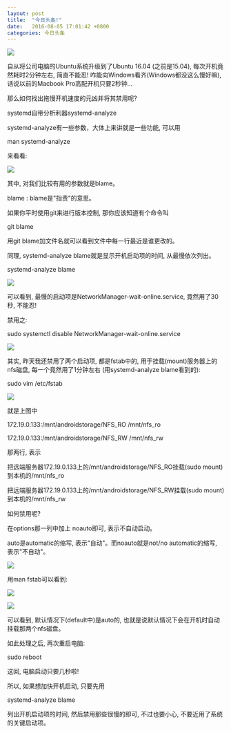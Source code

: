 ```yaml
---
layout: post
title:  "今日头条!"
date:   2016-08-05 17:01:42 +0800
categories: 今日头条
---
```

![](http://p1.pstatp.com/large/ac800073da9b5550968)

自从将公司电脑的Ubuntu系统升级到了Ubuntu 16.04 (之前是15.04), 每次开机竟然耗时2分钟左右, 简直不能忍! 咋能向Windows看齐(Windows都没这么慢好嘛), 话说以前的Macbook Pro高配开机只要2秒钟...

那么如何找出拖慢开机速度的元凶并将其禁用呢?

systemd自带分析利器systemd-analyze

systemd-analyze有一些参数，大体上来讲就是一些功能, 可以用

man systemd-analyze

来看看:

![](http://p3.pstatp.com/large/b0a00043c640655af2b)

其中, 对我们比较有用的参数就是blame。

blame : blame是"指责"的意思。

如果你平时使用git来进行版本控制, 那你应该知道有个命令叫

git blame

用git blame加文件名就可以看到文件中每一行最近是谁更改的。

同理, systemd-analyze blame就是显示开机启动项的时间, 从最慢依次列出。

systemd-analyze blame

![](http://p3.pstatp.com/large/b0d0004f63841d29b28)

可以看到, 最慢的启动项是NetworkManager-wait-online.service, 竟然用了30秒, 不能忍!

禁用之:

sudo systemctl disable NetworkManager-wait-online.service

![](http://p3.pstatp.com/large/ac70007fa3b7e039b2d)

其实, 昨天我还禁用了两个启动项, 都是fstab中的, 用于挂载(mount)服务器上的nfs磁盘, 每一个竟然用了1分钟左右 (用systemd-analyze blame看到的):

sudo vim /etc/fstab

![](http://p3.pstatp.com/large/b0c0004fc659a691d43)

就是上图中

172.19.0.133:/mnt/androidstorage/NFS_RO /mnt/nfs_ro

172.19.0.133:/mnt/androidstorage/NFS_RW /mnt/nfs_rw

那两行, 表示

把远端服务器172.19.0.133上的/mnt/androidstorage/NFS_RO挂载(sudo mount)到本机的/mnt/nfs_ro

把远端服务器172.19.0.133上的/mnt/androidstorage/NFS_RW挂载(sudo mount)到本机的/mnt/nfs_rw

如何禁用呢?

在options那一列中加上 noauto即可, 表示不自动启动。

auto是automatic的缩写, 表示"自动"。而noauto就是not/no automatic的缩写, 表示"不自动"。

![](http://p2.pstatp.com/large/b0e0004f3e8437b221a)

用man fstab可以看到:

![](http://p1.pstatp.com/large/ac8000740b1ca4e548a)

![](http://p3.pstatp.com/large/b0e0004f64645ae91b5)

可以看到, 默认情况下(default中)是auto的, 也就是说默认情况下会在开机时自动挂载那两个nfs磁盘。

如此处理之后, 再次重启电脑:

sudo reboot

这回, 电脑启动只要几秒啦!

所以, 如果想加快开机启动, 只要先用

systemd-analyze blame

列出开机启动项的时间, 然后禁用那些很慢的即可, 不过也要小心, 不要近用了系统的关键启动项。
